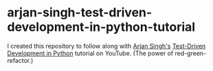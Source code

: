# arjan-singh-test-driven-development-in-python-tutorial

I created this repository to follow along with [Arjan Singh's](https://www.linkedin.com/company/arjancodes/) [Test-Driven Development in Python](https://www.youtube.com/watch?v=B1j6k2j2eJg) tutorial on YouTube. (The power of red-green-refactor.)
